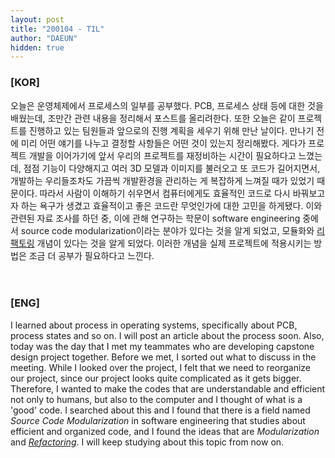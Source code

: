 ```yaml
---
layout: post
title: "200104 - TIL"
author: "DAEUN"
hidden: true
---
```


### [KOR]
오늘은 운영체제에서 프로세스의 일부를 공부했다. PCB, 프로세스 상태 등에 대한 것을 배웠는데, 조만간 관련 내용을 정리해서 포스트를 올리려한다. 또한 오늘은 같이 프로젝트를 진행하고 있는 팀원들과 앞으로의 진행 계획을 세우기 위해 만난 날이다. 만나기 전에 미리 어떤 얘기를 나누고 결정할 사항들은 어떤 것이 있는지 정리해봤다. 게다가 프로젝트 개발을 이어가기에 앞서 우리의 프로젝트를 재정비하는 시간이 필요하다고 느꼈는데, 점점 기능이 다양해지고 여러 3D 모델과 이미지를 불러오고 또 코드가 길어지면서, 개발하는 우리들조차도 가끔씩 개발환경을 관리하는 게 복잡하게 느껴질 때가 있었기 때문이다. 따라서 사람이 이해하기 쉬우면서 컴퓨터에게도 효율적인 코드로 다시 바꿔보고자 하는 욕구가 생겼고 효율적이고 좋은 코드란 무엇인가에 대한 고민을 하게됐다. 이와 관련된 자료 조사를 하던 중, 이에 관해 연구하는 학문이 software engineering 중에서 source code modularization이라는 분야가 있다는 것을 알게 되었고, 모듈화와 [리팩토링](https://en.wikipedia.org/wiki/Code_refactoring) 개념이 있다는 것을 알게 되었다. 이러한 개념을 실제 프로젝트에 적용시키는 방법은 조금 더 공부가 필요하다고 느낀다.
<br><br><br>
### [ENG]
I learned about process in operating systems, specifically about PCB, process states and so on. I will post an article about the process soon. Also, today was the day that I met my teammates who are developing capstone design project together. Before we met, I sorted out what to discuss in the meeting. While I looked over the project, I felt that we need to reorganize our project, since our project looks quite complicated as it gets bigger. Therefore, I wanted to make the codes that are understandable and efficient not only to humans, but also to the computer and I thought of what is a 'good' code. I searched about this and I found that there is a field named _Source Code Modularization_ in software engineering that studies about efficient and organized code, and I found the ideas that are _Modularization_ and [_Refactoring_](https://en.wikipedia.org/wiki/Code_refactoring). I will keep studying about this topic from now on.